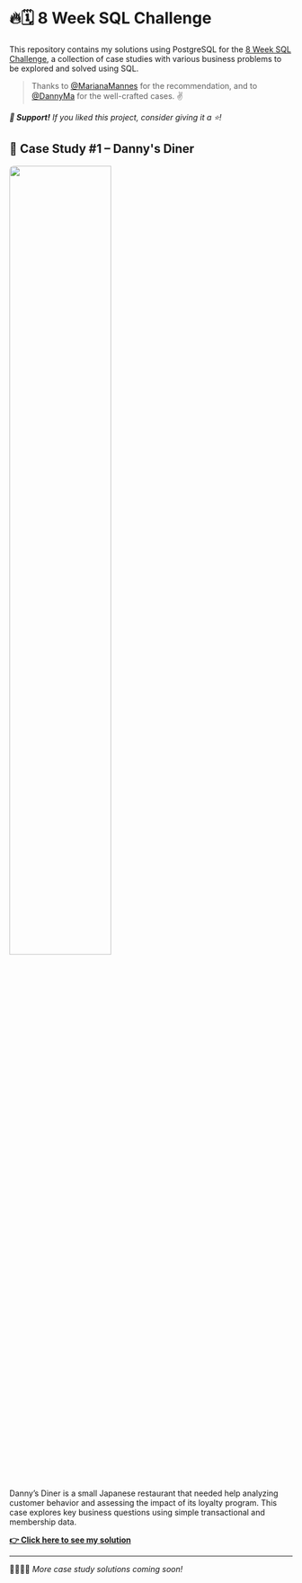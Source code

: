 # 🔥🗓️ 8 Week SQL Challenge
This repository contains my solutions using PostgreSQL for the [8 Week SQL Challenge](https://8weeksqlchallenge.com/), a collection of case studies with various business problems to be explored and solved using SQL.  

> Thanks to [@MarianaMannes](https://github.com/marianamannes) for the recommendation, and to [@DannyMa](https://github.com/datawithdanny) for the well-crafted cases. ✌️

***👏 Support!** If you liked this project, consider giving it a ⭐️!*

## 🍜 Case Study #1 – Danny's Diner
<p align="left"><img src="https://8weeksqlchallenge.com/images/case-study-designs/1.png" width=60% height=60% style="border-radius: 8px">

Danny’s Diner is a small Japanese restaurant that needed help analyzing customer behavior and assessing the impact of its loyalty program. This case explores key business questions using simple transactional and membership data.

**[👉 Click here to see my solution](https://github.com/pedropalmier/8-week-sql-challenge/blob/main/Case%20Study%20%231%20-%20Danny's%20Diner/README.md)**
***
🏃🏻‍♂️‍➡️ *More case study solutions coming soon!*
